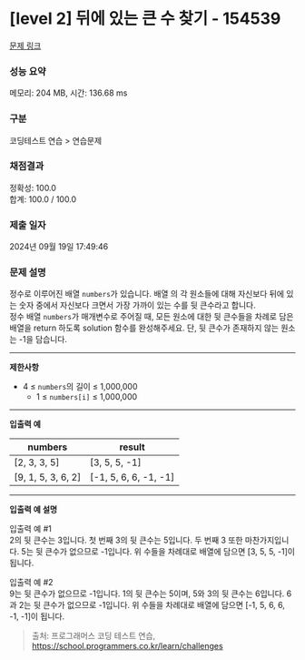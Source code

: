 # \[level 2] 뒤에 있는 큰 수 찾기 - 154539

[문제 링크](https://school.programmers.co.kr/learn/courses/30/lessons/154539)

### 성능 요약

메모리: 204 MB, 시간: 136.68 ms

### 구분

코딩테스트 연습 > 연습문제

### 채점결과

정확성: 100.0\
합계: 100.0 / 100.0

### 제출 일자

2024년 09월 19일 17:49:46

### 문제 설명

정수로 이루어진 배열 `numbers`가 있습니다. 배열 의 각 원소들에 대해 자신보다 뒤에 있는 숫자 중에서 자신보다 크면서 가장 가까이 있는 수를 뒷 큰수라고 합니다.\
정수 배열 `numbers`가 매개변수로 주어질 때, 모든 원소에 대한 뒷 큰수들을 차례로 담은 배열을 return 하도록 solution 함수를 완성해주세요. 단, 뒷 큰수가 존재하지 않는 원소는 -1을 담습니다.

***

**제한사항**

* 4 ≤ `numbers`의 길이 ≤ 1,000,000
  * 1 ≤ `numbers[i]` ≤ 1,000,000

***

**입출력 예**

| numbers             | result                 |
| ------------------- | ---------------------- |
| \[2, 3, 3, 5]       | \[3, 5, 5, -1]         |
| \[9, 1, 5, 3, 6, 2] | \[-1, 5, 6, 6, -1, -1] |

***

**입출력 예 설명**

입출력 예 #1\
2의 뒷 큰수는 3입니다. 첫 번째 3의 뒷 큰수는 5입니다. 두 번째 3 또한 마찬가지입니다. 5는 뒷 큰수가 없으므로 -1입니다. 위 수들을 차례대로 배열에 담으면 \[3, 5, 5, -1]이 됩니다.

입출력 예 #2\
9는 뒷 큰수가 없으므로 -1입니다. 1의 뒷 큰수는 5이며, 5와 3의 뒷 큰수는 6입니다. 6과 2는 뒷 큰수가 없으므로 -1입니다. 위 수들을 차례대로 배열에 담으면 \[-1, 5, 6, 6, -1, -1]이 됩니다.

> 출처: 프로그래머스 코딩 테스트 연습, https://school.programmers.co.kr/learn/challenges
